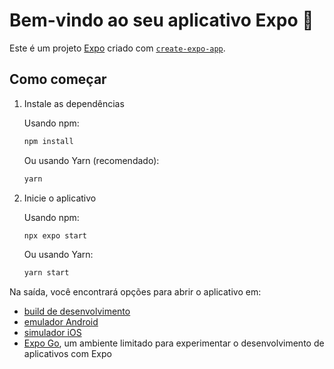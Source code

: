 # Bem-vindo ao seu aplicativo Expo 👋

Este é um projeto [Expo](https://expo.dev) criado com [`create-expo-app`](https://www.npmjs.com/package/create-expo-app).

## Como começar

1. Instale as dependências

   Usando npm:

   ```bash
   npm install
   ```

   Ou usando Yarn (recomendado):

   ```bash
   yarn
   ```

2. Inicie o aplicativo

   Usando npm:

   ```bash
   npx expo start
   ```

   Ou usando Yarn:

   ```bash
   yarn start
   ```

Na saída, você encontrará opções para abrir o aplicativo em:

- [build de desenvolvimento](https://docs.expo.dev/develop/development-builds/introduction/)
- [emulador Android](https://docs.expo.dev/workflow/android-studio-emulator/)
- [simulador iOS](https://docs.expo.dev/workflow/ios-simulator/)
- [Expo Go](https://expo.dev/go), um ambiente limitado para experimentar o desenvolvimento de aplicativos com Expo
